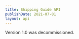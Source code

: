 ```yaml
---
title: Shipping Guide API
publishDate: 2021-07-01
layout: api
---
```


Version 1.0 was decommissioned.
